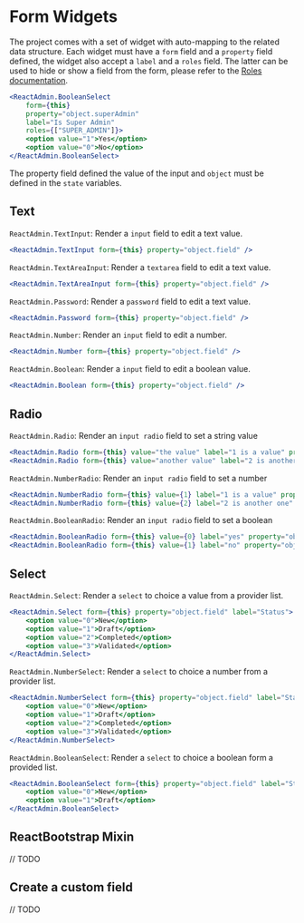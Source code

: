 Form Widgets
============

The project comes with a set of widget with auto-mapping to the related data structure. Each widget must have a ``form`` field and a ``property`` field defined, the widget also accept a ``label`` and a ``roles`` field. The latter can be used to hide or show a field from the form, please refer to the [Roles documentation](Roles.md). 

```jsx
<ReactAdmin.BooleanSelect 
    form={this} 
    property="object.superAdmin" 
    label="Is Super Admin" 
    roles={["SUPER_ADMIN"]}>
    <option value="1">Yes</option>
    <option value="0">No</option>
</ReactAdmin.BooleanSelect>
```

The property field defined the value of the input and ``object`` must be defined in the ``state`` variables.


Text
----

``ReactAdmin.TextInput``: Render a ``input`` field to edit a text value.

```jsx
<ReactAdmin.TextInput form={this} property="object.field" />
```

``ReactAdmin.TextAreaInput``: Render a ``textarea`` field to edit a text value.

```jsx
<ReactAdmin.TextAreaInput form={this} property="object.field" />
```

``ReactAdmin.Password``: Render a ``password`` field to edit a text value.

```jsx
<ReactAdmin.Password form={this} property="object.field" />
```

``ReactAdmin.Number``: Render an ``input`` field to edit a number.

```jsx
<ReactAdmin.Number form={this} property="object.field" />
```

``ReactAdmin.Boolean``: Render a ``input`` field to edit a boolean value.

```jsx
<ReactAdmin.Boolean form={this} property="object.field" />
```

Radio
-----
   
``ReactAdmin.Radio``: Render an ``input radio`` field to set a string value 

```jsx
<ReactAdmin.Radio form={this} value="the value" label="1 is a value" property="object.field" />
<ReactAdmin.Radio form={this} value="another value" label="2 is another one" property="object.field" />
```

``ReactAdmin.NumberRadio``: Render an ``input radio`` field to set a number 

```jsx
<ReactAdmin.NumberRadio form={this} value={1} label="1 is a value" property="object.field" />
<ReactAdmin.NumberRadio form={this} value={2} label="2 is another one" property="object.field" />
```

``ReactAdmin.BooleanRadio``: Render an ``input radio`` field to set a boolean 

```jsx
<ReactAdmin.BooleanRadio form={this} value={0} label="yes" property="object.field" />
<ReactAdmin.BooleanRadio form={this} value={1} label="no" property="object.field" />
```

Select
------

``ReactAdmin.Select``: Render a ``select`` to choice a value from a provider list.

```jsx
<ReactAdmin.Select form={this} property="object.field" label="Status">
    <option value="0">New</option>
    <option value="1">Draft</option>
    <option value="2">Completed</option>
    <option value="3">Validated</option>
</ReactAdmin.Select>
```

``ReactAdmin.NumberSelect``: Render a ``select`` to choice a number from a provider list.

```jsx
<ReactAdmin.NumberSelect form={this} property="object.field" label="Status">
    <option value="0">New</option>
    <option value="1">Draft</option>
    <option value="2">Completed</option>
    <option value="3">Validated</option>
</ReactAdmin.NumberSelect>
```


``ReactAdmin.BooleanSelect``: Render a ``select`` to choice a boolean form a provided list.

```jsx
<ReactAdmin.BooleanSelect form={this} property="object.field" label="Status">
    <option value="0">New</option>
    <option value="1">Draft</option>
</ReactAdmin.BooleanSelect>
```

ReactBootstrap Mixin
--------------------

// TODO

Create a custom field
---------------------
// TODO